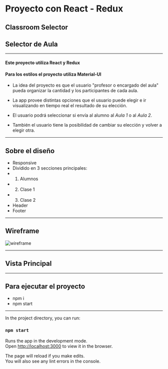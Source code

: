 # Proyecto con React - Redux
## Classroom Selector
## Selector de Aula

---------------------

#### Este proyecto utiliza React y Redux
#### Para los estilos el proyecto utiliza Material-UI

- La idea del proyecto es que el usuario "profesor o encargado del aula" pueda organizar la cantidad y los participantes de cada aula.

- La app provee distintas opciones que el usuario puede elegir e ir visualizando en tiempo real el resultado de su elección.

- El usuario podrá seleccionar si envía al alumno al *Aula 1* o al *Aula 2*.

- También el usuario tiene la posibilidad de cambiar su elección y volver a elegir otra.

---
## Sobre el diseño

- Responsive
- Dividido en 3 secciones principales:
- 1. Alumnos
- 2. Clase 1
- 3. Clase 2
- Header
- Footer

---

## Wireframe

![wireframe](/public/images/design-images/1.jpg)

---

## Vista Principal

---

## Para ejecutar el proyecto

- npm i
- npm start

---

In the project directory, you can run:

### `npm start`

Runs the app in the development mode.\
Open [http://localhost:3000](http://localhost:3000) to view it in the browser.

The page will reload if you make edits.\
You will also see any lint errors in the console.
